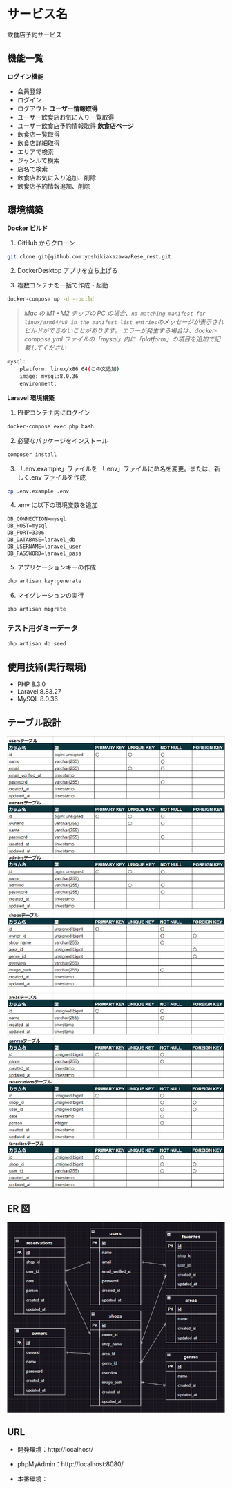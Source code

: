 # サービス名

飲食店予約サービス

## 機能一覧

**ログイン機能**
- 会員登録
- ログイン
- ログアウト
**ユーザー情報取得**
- ユーザー飲食店お気に入り一覧取得
- ユーザー飲食店予約情報取得
**飲食店ページ**
- 飲食店一覧取得
- 飲食店詳細取得
- エリアで検索
- ジャンルで検索
- 店名で検索
- 飲食店お気に入り追加、削除
- 飲食店予約情報追加、削除

## 環境構築

**Docker ビルド**

1. GitHub からクローン

```bash
git clone git@github.com:yoshikiakazawa/Rese_rest.git
```

2. DockerDesktop アプリを立ち上げる

3. 複数コンテナを一括で作成・起動

```bash
docker-compose up -d --build
```

> _Mac の M1・M2 チップの PC の場合、`no matching manifest for linux/arm64/v8 in the manifest list entries`のメッセージが表示されビルドができないことがあります。
> エラーが発生する場合は、docker-compose.yml ファイルの「mysql」内に「platform」の項目を追加で記載してください_

```bash
mysql:
    platform: linux/x86_64(この文追加)
    image: mysql:8.0.36
    environment:
```

**Laravel 環境構築**

1. PHPコンテナ内にログイン

```bash
docker-compose exec php bash
```

2. 必要なパッケージをインストール

```bash
composer install
```

3. 「.env.example」ファイルを 「.env」ファイルに命名を変更。または、新しく.env ファイルを作成

```bash
cp .env.example .env
```

4. .env に以下の環境変数を追加

```text
DB_CONNECTION=mysql
DB_HOST=mysql
DB_PORT=3306
DB_DATABASE=laravel_db
DB_USERNAME=laravel_user
DB_PASSWORD=laravel_pass
```

5. アプリケーションキーの作成

```bash
php artisan key:generate
```

6. マイグレーションの実行

```bash
php artisan migrate
```

### テスト用ダミーデータ

```bash
php artisan db:seed
```

## 使用技術(実行環境)

- PHP 8.3.0
- Laravel 8.83.27
- MySQL 8.0.36

## テーブル設計

![alt text](image-1.png)
![alt text](image-2.png)
![alt text](image-3.png)

## ER 図

![alt text](image-4.png)

## URL

- 開発環境：http://localhost/
- phpMyAdmin：http://localhost:8080/

- 本番環境：
